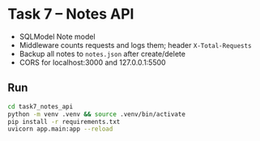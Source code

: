 # Task 7 – Notes API

- SQLModel Note model
- Middleware counts requests and logs them; header `X-Total-Requests`
- Backup all notes to `notes.json` after create/delete
- CORS for localhost:3000 and 127.0.0.1:5500

## Run
```bash
cd task7_notes_api
python -m venv .venv && source .venv/bin/activate
pip install -r requirements.txt
uvicorn app.main:app --reload
```
